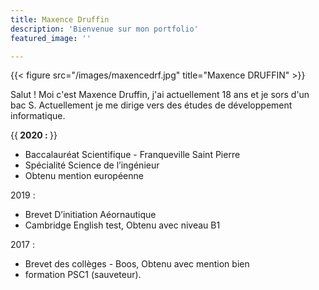 ```yaml
---
title: Maxence Druffin
description: 'Bienvenue sur mon portfolio'
featured_image: ''

---
```

{{< figure src="/images/maxencedrf.jpg" title="Maxence DRUFFIN" >}}

Salut ! Moi c'est Maxence Druffin, j'ai actuellement 18 ans et je sors d'un bac S. Actuellement je me dirige vers des études de développement informatique.

{{<strong> 2020 : </strong>}}
- Baccalauréat Scientifique - Franqueville Saint Pierre
- Spécialité Science de l’ingénieur
- Obtenu mention européenne

2019 : 
- Brevet D’initiation Aéornautique 
- Cambridge English test, Obtenu avec niveau B1

2017 : 
- Brevet des collèges - Boos, Obtenu avec mention bien
- formation PSC1 (sauveteur).